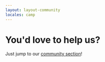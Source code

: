 ```yaml
---
layout: layout-community
locales: camp
---
```


# You'd love to help us?

Just jump to our <a href="http://hood.ie/community/">community section</a>!
